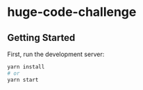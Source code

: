 # huge-code-challenge

## Getting Started

First, run the development server:

```bash
yarn install
# or
yarn start
```
